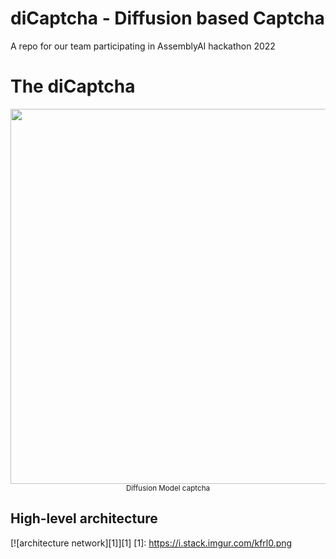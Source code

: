 # diCaptcha - Diffusion based Captcha

A repo for our team participating in AssemblyAI hackathon 2022

# The diCaptcha


<div align="center">
    <img src="https://i.stack.imgur.com/5GN7B.png" width="600" />
    <br />
    <small>Diffusion Model captcha</small>
</div>



## High-level architecture

[![architecture network][1]][1]
[1]: https://i.stack.imgur.com/kfrl0.png
